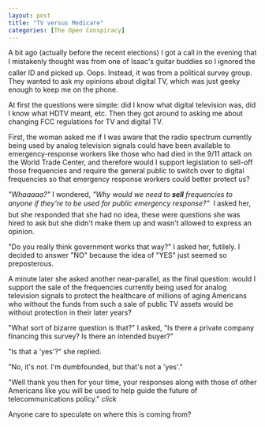 ```yaml
---
layout: post
title: "TV versus Medicare"
categories: [The Open Conspiracy]
---
```

A bit ago (actually before the recent elections) I got a call in the evening that I mistakenly thought was from one of Isaac's guitar buddies &#151; so I ignored the caller ID and picked up. Oops. Instead, it was from a political survey group. They wanted to ask my opinions about digital TV, which was just geeky enough to keep me on the phone.

At first the questions were simple: did I know what digital television was, did I know what HDTV meant, etc. Then they got around to asking me about changing FCC regulations for TV and digital TV.

First, the woman asked me if I was aware that the radio spectrum currently being used by analog television signals could have been available to emergency-response workers like those who had died in the 9/11 attack on the World Trade Center, and therefore would I support legislation to sell-off those frequencies and require the general public to switch over to digital frequencies so that emergency response workers could better protect us?

<i>"Whaaaaa?"</i> I wondered, <i>"Why would we need to <b>sell</b> frequencies to anyone if they're to be used for public emergency response?"</i> &#151; I asked her, but she responded that she had no idea, these were questions she was hired to ask but she didn't make them up and wasn't allowed to express an opinion.

"Do you really think government works that way?" I asked her, futilely. I decided to answer "NO" because the idea of "YES" just seemed so preposterous.

A minute later she asked another near-parallel, as the final question: would I support the sale of the frequencies currently being used for analog television signals to protect the healthcare of millions of aging Americans who without the funds from such a sale of public TV assets would be without protection in their later years?

"What sort of bizarre question is that?" I asked, "Is there a private company financing this survey? Is there an intended buyer?"

"Is that a 'yes'?" she replied.

"No, it's not. I'm dumbfounded, but that's not a 'yes'."

"Well thank you then for your time, your responses along with those of other Americans like you will be used to help guide the future of telecommunications policy." <i>click</i>

Anyone care to speculate on where this is coming from?
